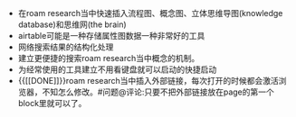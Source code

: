 - 在roam  research当中快速插入流程图、概念图、立体思维导图(knowledge database)和思维网(the brain)
- airtable可能是一种存储属性图数据一种非常好的工具
- 网络搜索结果的结构化处理
- 建立更便捷的搜索roam research当中概念的机制。
- 为经常使用的工具建立不用看键盘就可以启动的快捷启动 
- {{[[DONE]]}}roam research当中插入外部链接，每次打开的时候都会激活浏览器，不知怎么修改。#问题@评论:只要不把外部链接放在page的第一个block里就可以了。
